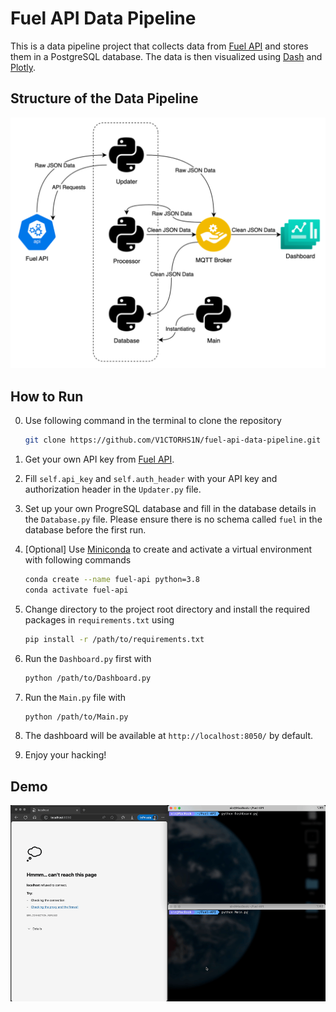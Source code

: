 # Fuel API Data Pipeline
This is a data pipeline project that collects data from [Fuel API](https://api.nsw.gov.au/Product/Index/22) and stores them in a PostgreSQL database. The data is then visualized using [Dash](https://plotly.com/dash/) and [Plotly](https://plotly.com/).
## Structure of the Data Pipeline
![structure-of-the-data-pipeline](images/image.png)
## How to Run
0. Use following command in the terminal to clone the repository
    ```bash
    git clone https://github.com/V1CTORHS1N/fuel-api-data-pipeline.git
    ```
1. Get your own API key from [Fuel API](https://api.nsw.gov.au/Product/Index/22).
2. Fill `self.api_key` and `self.auth_header` with your API key and authorization header in the `Updater.py` file.
3. Set up your own ProgreSQL database and fill in the database details in the `Database.py` file. Please ensure there is no schema called `fuel` in the database before the first run.
4. [Optional] Use [Miniconda](https://docs.conda.io/projects/miniconda/en/latest/) to create and activate a virtual environment with following commands
    ```bash
    conda create --name fuel-api python=3.8
    conda activate fuel-api
    ```
5. Change directory to the project root directory and install the required packages in `requirements.txt` using

    ```bash
    pip install -r /path/to/requirements.txt
    ```
6. Run the `Dashboard.py` first with

    ```bash
    python /path/to/Dashboard.py
    ```
7. Run the `Main.py` file with

    ```bash
    python /path/to/Main.py
    ```
8. The dashboard will be available at `http://localhost:8050/` by default.
9. Enjoy your hacking!
## Demo
![snippet](images/snippet.gif)